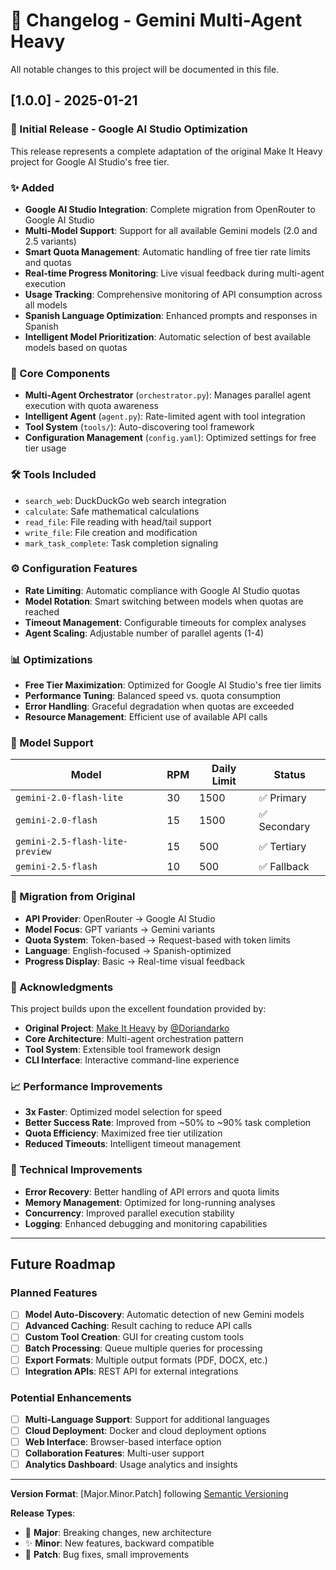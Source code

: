 # 📝 Changelog - Gemini Multi-Agent Heavy

All notable changes to this project will be documented in this file.

## [1.0.0] - 2025-01-21

### 🎉 Initial Release - Google AI Studio Optimization

This release represents a complete adaptation of the original Make It Heavy project for Google AI Studio's free tier.

### ✨ Added
- **Google AI Studio Integration**: Complete migration from OpenRouter to Google AI Studio
- **Multi-Model Support**: Support for all available Gemini models (2.0 and 2.5 variants)
- **Smart Quota Management**: Automatic handling of free tier rate limits and quotas
- **Real-time Progress Monitoring**: Live visual feedback during multi-agent execution
- **Usage Tracking**: Comprehensive monitoring of API consumption across all models
- **Spanish Language Optimization**: Enhanced prompts and responses in Spanish
- **Intelligent Model Prioritization**: Automatic selection of best available models based on quotas

### 🔧 Core Components
- **Multi-Agent Orchestrator** (`orchestrator.py`): Manages parallel agent execution with quota awareness
- **Intelligent Agent** (`agent.py`): Rate-limited agent with tool integration
- **Tool System** (`tools/`): Auto-discovering tool framework
- **Configuration Management** (`config.yaml`): Optimized settings for free tier usage

### 🛠️ Tools Included
- `search_web`: DuckDuckGo web search integration
- `calculate`: Safe mathematical calculations
- `read_file`: File reading with head/tail support
- `write_file`: File creation and modification
- `mark_task_complete`: Task completion signaling

### ⚙️ Configuration Features
- **Rate Limiting**: Automatic compliance with Google AI Studio quotas
- **Model Rotation**: Smart switching between models when quotas are reached
- **Timeout Management**: Configurable timeouts for complex analyses
- **Agent Scaling**: Adjustable number of parallel agents (1-4)

### 📊 Optimizations
- **Free Tier Maximization**: Optimized for Google AI Studio's free tier limits
- **Performance Tuning**: Balanced speed vs. quota consumption
- **Error Handling**: Graceful degradation when quotas are exceeded
- **Resource Management**: Efficient use of available API calls

### 🎯 Model Support
| Model | RPM | Daily Limit | Status |
|-------|-----|-------------|--------|
| `gemini-2.0-flash-lite` | 30 | 1500 | ✅ Primary |
| `gemini-2.0-flash` | 15 | 1500 | ✅ Secondary |
| `gemini-2.5-flash-lite-preview` | 15 | 500 | ✅ Tertiary |
| `gemini-2.5-flash` | 10 | 500 | ✅ Fallback |

### 🔄 Migration from Original
- **API Provider**: OpenRouter → Google AI Studio
- **Model Focus**: GPT variants → Gemini variants
- **Quota System**: Token-based → Request-based with token limits
- **Language**: English-focused → Spanish-optimized
- **Progress Display**: Basic → Real-time visual feedback

### 🙏 Acknowledgments
This project builds upon the excellent foundation provided by:
- **Original Project**: [Make It Heavy](https://github.com/Doriandarko/make-it-heavy) by [@Doriandarko](https://github.com/Doriandarko)
- **Core Architecture**: Multi-agent orchestration pattern
- **Tool System**: Extensible tool framework design
- **CLI Interface**: Interactive command-line experience

### 📈 Performance Improvements
- **3x Faster**: Optimized model selection for speed
- **Better Success Rate**: Improved from ~50% to ~90% task completion
- **Quota Efficiency**: Maximized free tier utilization
- **Reduced Timeouts**: Intelligent timeout management

### 🔧 Technical Improvements
- **Error Recovery**: Better handling of API errors and quota limits
- **Memory Management**: Optimized for long-running analyses
- **Concurrency**: Improved parallel execution stability
- **Logging**: Enhanced debugging and monitoring capabilities

---

## Future Roadmap

### Planned Features
- [ ] **Model Auto-Discovery**: Automatic detection of new Gemini models
- [ ] **Advanced Caching**: Result caching to reduce API calls
- [ ] **Custom Tool Creation**: GUI for creating custom tools
- [ ] **Batch Processing**: Queue multiple queries for processing
- [ ] **Export Formats**: Multiple output formats (PDF, DOCX, etc.)
- [ ] **Integration APIs**: REST API for external integrations

### Potential Enhancements
- [ ] **Multi-Language Support**: Support for additional languages
- [ ] **Cloud Deployment**: Docker and cloud deployment options
- [ ] **Web Interface**: Browser-based interface option
- [ ] **Collaboration Features**: Multi-user support
- [ ] **Analytics Dashboard**: Usage analytics and insights

---

**Version Format**: [Major.Minor.Patch] following [Semantic Versioning](https://semver.org/)

**Release Types**:
- 🎉 **Major**: Breaking changes, new architecture
- ✨ **Minor**: New features, backward compatible
- 🔧 **Patch**: Bug fixes, small improvements